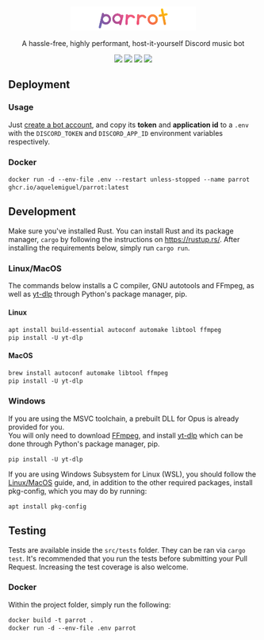 <p align="center">
  <img alt="Light" src="./docs/logo.png" width="50%">
</p>

<p align="center">
  A hassle-free, highly performant, host-it-yourself Discord music bot
</p>

<p align="center">
  <a href="https://github.com/aquelemiguel/parrot/actions/workflows/main.yml"><img src="https://github.com/aquelemiguel/parrot/actions/workflows/main.yml/badge.svg"></a>
  <a href="https://deps.rs/repo/github/aquelemiguel/parrot"><img src="https://deps.rs/repo/github/aquelemiguel/parrot/status.svg"></a>
  <a href="https://github.com/aquelemiguel/parrot/blob/main/LICENSE"><img src="https://img.shields.io/badge/license-MIT-blue.svg"></a>
  <a href="https://github.com/aquelemiguel/parrot/"><img src="https://img.shields.io/badge/rustc-1.58-blue.svg"></a>
</p>

## Deployment

### Usage

Just [create a bot account](https://github.com/aquelemiguel/parrot/wiki/Create-Your-Discord-Bot), and copy its **token** and **application id** to a `.env` with the `DISCORD_TOKEN` and `DISCORD_APP_ID` environment variables respectively.

### Docker

```shell
docker run -d --env-file .env --restart unless-stopped --name parrot ghcr.io/aquelemiguel/parrot:latest
```

## Development

Make sure you've installed Rust. You can install Rust and its package manager, `cargo` by following the instructions on https://rustup.rs/.
After installing the requirements below, simply run `cargo run`.

### Linux/MacOS

The commands below installs a C compiler, GNU autotools and FFmpeg, as well as [yt-dlp](https://github.com/yt-dlp/yt-dlp) through Python's package manager, pip.

#### Linux

```shell
apt install build-essential autoconf automake libtool ffmpeg
pip install -U yt-dlp
```

#### MacOS

```shell
brew install autoconf automake libtool ffmpeg
pip install -U yt-dlp
```

### Windows

If you are using the MSVC toolchain, a prebuilt DLL for Opus is already provided for you.  
You will only need to download [FFmpeg](https://ffmpeg.org/download.html), and install [yt-dlp](https://github.com/yt-dlp/yt-dlp) which can be done through Python's package manager, pip.

```shell
pip install -U yt-dlp
```

If you are using Windows Subsystem for Linux (WSL), you should follow the [Linux/MacOS](#linuxmacos) guide, and, in addition to the other required packages, install pkg-config, which you may do by running:

```shell
apt install pkg-config
```

## Testing

Tests are available inside the `src/tests` folder. They can be ran via `cargo test`. It's recommended that you run the tests before submitting your Pull Request.
Increasing the test coverage is also welcome.

### Docker

Within the project folder, simply run the following:

```shell
docker build -t parrot .
docker run -d --env-file .env parrot
```
